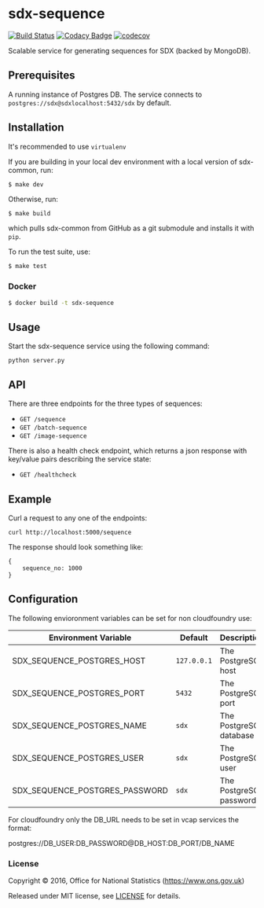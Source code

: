 # sdx-sequence

[![Build Status](https://travis-ci.org/ONSdigital/sdx-sequence.svg?branch=master)](https://travis-ci.org/ONSdigital/sdx-sequence) [![Codacy Badge](https://api.codacy.com/project/badge/Grade/6e6856e9c191481ebeed8c10b70cfc16)](https://www.codacy.com/app/ons-sdc/sdx-sequence?utm_source=github.com&amp;utm_medium=referral&amp;utm_content=ONSdigital/sdx-sequence&amp;utm_campaign=Badge_Grade) [![codecov](https://codecov.io/gh/ONSdigital/sdx-sequence/branch/master/graph/badge.svg)](https://codecov.io/gh/ONSdigital/sdx-sequence)

Scalable service for generating sequences for SDX (backed by MongoDB).

## Prerequisites

A running instance of Postgres DB. The service connects to `postgres://sdx@sdxlocalhost:5432/sdx` by default.


## Installation

It's recommended to use ``virtualenv``

If you are building in your local dev environment with a local version of sdx-common, run:

```shell
$ make dev
```

Otherwise, run:

```bash
$ make build
```

which pulls sdx-common from GitHub as a git submodule and installs it with `pip`.

To run the test suite, use:

```bash
$ make test
```

### Docker

```bash
$ docker build -t sdx-sequence
```

## Usage

Start the sdx-sequence service using the following command:

    python server.py

## API

There are three endpoints for the three types of sequences:
 * `GET /sequence`
 * `GET /batch-sequence`
 * `GET /image-sequence`

There is also a health check endpoint, which returns a json response with key/value pairs describing the service state:
 * `GET /healthcheck`

## Example

Curl a request to any one of the endpoints:
```
curl http://localhost:5000/sequence
```

The response should look something like:
```
{
    sequence_no: 1000
}
```

## Configuration

The following envioronment variables can be set for non cloudfoundry use:

| Environment Variable           | Default                               | Description
|--------------------------------|---------------------------------------|----------------
| SDX_SEQUENCE_POSTGRES_HOST     | `127.0.0.1`                           | The PostgreSQL host
| SDX_SEQUENCE_POSTGRES_PORT     | `5432`                                | The PostgreSQL port
| SDX_SEQUENCE_POSTGRES_NAME     | `sdx`                                 | The PostgreSQL database
| SDX_SEQUENCE_POSTGRES_USER     | `sdx`                                 | The PostgreSQL user
| SDX_SEQUENCE_POSTGRES_PASSWORD | `sdx`                                 | The PostgreSQL password

For cloudfoundry only the DB_URL needs to be set in vcap services the format:

postgres://DB_USER:DB_PASSWORD@DB_HOST:DB_PORT/DB_NAME

### License

Copyright ©‎ 2016, Office for National Statistics (https://www.ons.gov.uk)

Released under MIT license, see [LICENSE](LICENSE) for details.
